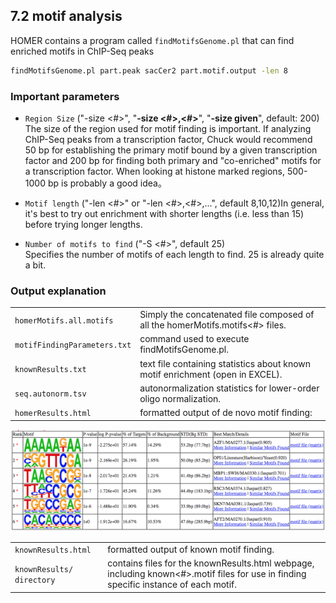 
## 7.2 motif analysis

HOMER contains a program called `findMotifsGenome.pl` that can find enriched motifs in ChIP-Seq peaks

```bash
findMotifsGenome.pl part.peak sacCer2 part.motif.output -len 8
```

### Important parameters

- `Region Size`
  \("-size &lt;\#&gt;", "**-size &lt;\#&gt;,&lt;\#&gt;**", "**-size given**", default: 200\)  
  The size of the region used for motif finding is important.  If analyzing ChIP-Seq peaks from a transcription factor, Chuck would recommend 50 bp for establishing the primary motif bound by a given transcription factor and 200 bp for finding both primary and "co-enriched" motifs for a transcription factor.  When looking at histone marked regions, 500-1000 bp is probably a good idea。

- `Motif length`
  \("-len &lt;\#&gt;" or "-len &lt;\#&gt;,&lt;\#&gt;,...", default 8,10,12\)In general, it's best to try out enrichment with shorter lengths \(i.e. less than 15\) before trying longer lengths.

- `Number of motifs to find`
  \("-S &lt;\#&gt;", default 25\)  
  Specifies the number of motifs of each length to find.  25 is already quite a bit.

### Output explanation

|                              |                                                                               |
|------------------------------|-------------------------------------------------------------------------------|
| `homerMotifs.all.motifs`     | Simply the concatenated file composed of all the homerMotifs.motifs<#> files. |
| `motifFindingParameters.txt` | command used to execute findMotifsGenome.pl.                                  |
| `knownResults.txt`           | text file containing statistics about known motif enrichment (open in EXCEL). |
| `seq.autonorm.tsv`           | autonormalization statistics for lower-order oligo normalization.             |
| `homerResults.html`          | formatted output of de novo motif finding:                                    |


![](.gitbook/assets/chipseq-motif-output.png)

|                          |                                                                                                                                             |
|---------------------------|---------------------------------------------------------------------------------------------------------------------------------------------|
| `knownResults.html`       | formatted output of known motif finding.                                                                                                    |
| `knownResults/ directory` | contains files for the knownResults.html webpage, including known<#>.motif files for use in finding specific instance of each motif. |

